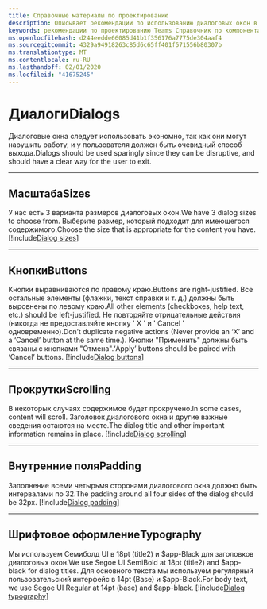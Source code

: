 ```yaml
---
title: Справочные материалы по проектированию
description: Описывает рекомендации по использованию диалоговых окон в приложениях
keywords: рекомендации по проектированию Teams Справочник по компонентам
ms.openlocfilehash: d244eedde66085d41b1f356176a7775de304aaf4
ms.sourcegitcommit: 4329a94918263c85d6c65ff401f571556b80307b
ms.translationtype: MT
ms.contentlocale: ru-RU
ms.lasthandoff: 02/01/2020
ms.locfileid: "41675245"
---
```

# <a name="dialogs"></a><span data-ttu-id="1a73e-104">Диалоги</span><span class="sxs-lookup"><span data-stu-id="1a73e-104">Dialogs</span></span>

<span data-ttu-id="1a73e-105">Диалоговые окна следует использовать экономно, так как они могут нарушить работу, и у пользователя должен быть очевидный способ выхода.</span><span class="sxs-lookup"><span data-stu-id="1a73e-105">Dialogs should be used sparingly since they can be disruptive, and should have a clear way for the user to exit.</span></span>

---

## <a name="sizes"></a><span data-ttu-id="1a73e-106">Масштаба</span><span class="sxs-lookup"><span data-stu-id="1a73e-106">Sizes</span></span>

<span data-ttu-id="1a73e-107">У нас есть 3 варианта размеров диалоговых окон.</span><span class="sxs-lookup"><span data-stu-id="1a73e-107">We have 3 dialog sizes to choose from.</span></span> <span data-ttu-id="1a73e-108">Выберите размер, который подходит для имеющегося содержимого.</span><span class="sxs-lookup"><span data-stu-id="1a73e-108">Choose the size that is appropriate for the content you have.</span></span>
[!include[Dialog sizes](~/includes/design/dialogs-image-sizes.html)]

---

## <a name="buttons"></a><span data-ttu-id="1a73e-109">Кнопки</span><span class="sxs-lookup"><span data-stu-id="1a73e-109">Buttons</span></span>

<span data-ttu-id="1a73e-110">Кнопки выравниваются по правому краю.</span><span class="sxs-lookup"><span data-stu-id="1a73e-110">Buttons are right-justified.</span></span>
<span data-ttu-id="1a73e-111">Все остальные элементы (флажки, текст справки и т. д.) должны быть выровнены по левому краю.</span><span class="sxs-lookup"><span data-stu-id="1a73e-111">All other elements (checkboxes, help text, etc.) should be left-justified.</span></span>
<span data-ttu-id="1a73e-112">Не повторяйте отрицательные действия (никогда не предоставляйте кнопку ' X ' и ' Cancel ' одновременно).</span><span class="sxs-lookup"><span data-stu-id="1a73e-112">Don’t duplicate negative actions (Never provide an ‘X’ and a ‘Cancel’ button at the same time.).</span></span>
<span data-ttu-id="1a73e-113">Кнопки "Применить" должны быть связаны с кнопками "Отмена".</span><span class="sxs-lookup"><span data-stu-id="1a73e-113">‘Apply’ buttons should be paired with ‘Cancel’ buttons.</span></span>
[!include[Dialog buttons](~/includes/design/dialogs-image-buttons.html)]

---

## <a name="scrolling"></a><span data-ttu-id="1a73e-114">Прокрутки</span><span class="sxs-lookup"><span data-stu-id="1a73e-114">Scrolling</span></span>

<span data-ttu-id="1a73e-115">В некоторых случаях содержимое будет прокручено.</span><span class="sxs-lookup"><span data-stu-id="1a73e-115">In some cases, content will scroll.</span></span> <span data-ttu-id="1a73e-116">Заголовок диалогового окна и другие важные сведения остаются на месте.</span><span class="sxs-lookup"><span data-stu-id="1a73e-116">The dialog title and other important information remains in place.</span></span>
[!include[Dialog scrolling](~/includes/design/dialogs-image-scrolling.html)]

---

## <a name="padding"></a><span data-ttu-id="1a73e-117">Внутренние поля</span><span class="sxs-lookup"><span data-stu-id="1a73e-117">Padding</span></span>

<span data-ttu-id="1a73e-118">Заполнение всеми четырьмя сторонами диалогового окна должно быть интервалами по 32.</span><span class="sxs-lookup"><span data-stu-id="1a73e-118">The padding around all four sides of the dialog should be 32px.</span></span>
[!include[Dialog padding](~/includes/design/dialogs-image-padding.html)]

---

## <a name="typography"></a><span data-ttu-id="1a73e-119">Шрифтовое оформление</span><span class="sxs-lookup"><span data-stu-id="1a73e-119">Typography</span></span>

<span data-ttu-id="1a73e-120">Мы используем Семиболд UI в 18pt (title2) и $app-Black для заголовков диалоговых окон.</span><span class="sxs-lookup"><span data-stu-id="1a73e-120">We use Segoe UI SemiBold at 18pt (title2) and $app-black for dialog titles.</span></span> <span data-ttu-id="1a73e-121">Для основного текста мы используем регулярный пользовательский интерфейс в 14pt (Base) и $app-Black.</span><span class="sxs-lookup"><span data-stu-id="1a73e-121">For body text, we use Segoe UI Regular at 14pt (base) and $app-black.</span></span>
[!include[Dialog typography](~/includes/design/dialogs-image-typography.html)]